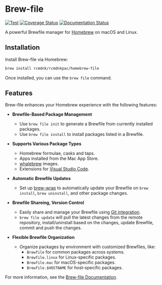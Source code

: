 # Brew-file

[![Test](https://github.com/rcmdnk/homebrew-file/actions/workflows/test.yml/badge.svg)](https://github.com/rcmdnk/homebrew-file/actions/workflows/test.yml)
[![Coverage Status](https://img.shields.io/badge/Coverage-check%20here-blue.svg)](https://github.com/rcmdnk/homebrew-file/tree/coverage)
[![Documentation Status](https://readthedocs.org/projects/homebrew-file/badge/?version=latest)](http://homebrew-file.readthedocs.io/en/latest/?badge=latest)

A powerful Brewfile manager for [Homebrew](http://brew.sh/) on macOS and Linux.

## Installation

Install Brew-file via Homebrew:

```sh
brew install rcmdnk/rcmdnkpac/homebrew-file
```

Once installed, you can use the `brew file` command.

## Features

Brew-file enhances your Homebrew experience with the following features:

- **Brewfile-Based Package Management**

  - Use `brew file init` to generate a Brewfile from currently installed packages.
  - Use `brew file install` to install packages listed in a Brewfile.

- **Supports Various Package Types**

  - Homebrew formulae, casks and taps.
  - Apps installed from the Mac App Store.
  - [whalebrew](https://github.com/whalebrew/whalebrew) images.
  - Extensions for [Visual Studio Code](https://marketplace.visualstudio.com/vscode).

- **Automatic Brewfile Updates**

  - Set up [brew-wrap](https://homebrew-file.readthedocs.io/en/latest/brew-wrap.html) to automatically update your Brewfile on `brew install`, `brew uninstall`, and other package changes.

- **Brewfile Shareing, Version Control**

  - Easily share and manage your Brewfile using [Git integration](https://homebrew-file.readthedocs.io/en/latest/usage.html#manage-brewfile-with-git).
  - `brew file update` will pull the latest changes from the remote repository, install/uninstall based on the changes, update Brewfile, commit and push the changes.

- **Flexible Brewfile Organization**

  - Organize packages by environment with customized Brewfiles, like:
    - `Brewfile` for common packages across systems.
    - `Brewfile.linux` for Linux-specific packages.
    - `Brewfile.mac` for macOS-specific packages.
    - `Brewfile.$HOSTNAME` for host-specific packages.

For more information, see the [Brew-file Documentation](http://homebrew-file.readthedocs.io/en/latest/).
